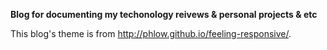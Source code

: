 **Blog for documenting my techonology reivews & personal projects & etc**

This blog's theme is from <http://phlow.github.io/feeling-responsive/>.
